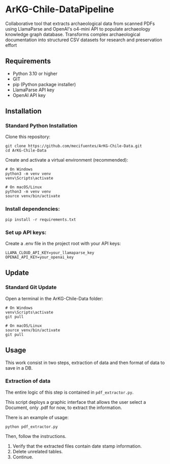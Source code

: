 # ArKG-Chile-DataPipeline
Collaborative tool that extracts archaeological data from scanned PDFs using LlamaParse and OpenAI's o4-mini API to populate archaeology knowledge graph database. Transforms complex archaeological documentation into structured CSV datasets for research and preservation effort

## Requirements

- Python 3.10 or higher
- GIT
- pip (Python package installer)
- LlamaParse API key
- OpenAI API key

## Installation
### Standard Python Installation

Clone this repository:
```
git clone https://github.com/mecifuentes/ArKG-Chile-Data.git
cd ArKG-Chile-Data
```
Create and activate a virtual environment (recommended):
```
# On Windows
python3 -m venv venv
venv\Scripts\activate

# On macOS/Linux
python3 -m venv venv
source venv/bin/activate
```

### Install dependencies:
```
pip install -r requirements.txt
```

### Set up API keys:
Create a .env file in the project root with your API keys:
```
LLAMA_CLOUD_API_KEY=your_llamaparse_key
OPENAI_API_KEY=your_openai_key
```
## Update
### Standard Git Update

Open a terminal in the ArKG-Chile-Data folder:
```
# On Windows
venv\Scripts\activate
git pull

# On macOS/Linux
source venv/bin/activate
git pull
```

## Usage
This work consist in two steps, extraction of data and then format of data to save in a DB.

### Extraction of data
The entire logic of this step is contained in `pdf_extractor.py`.

This script deploys a graphic interface that allows the user select a Document, only .pdf for now, to extract the information.

There is an example of usage:
```
python pdf_extractor.py
```

Then, follow the instructions.
1. Verify that the extracted files contain date stamp information.
2. Delete unrelated tables.
3. Continue.
